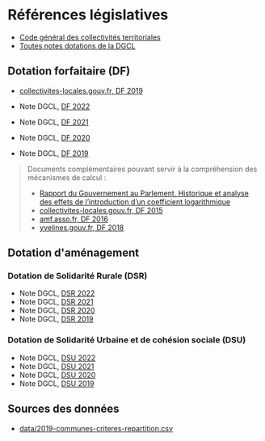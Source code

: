 
# Références législatives

* [Code général des collectivités territoriales](https://www.legifrance.gouv.fr/affichCode.do?cidTexte=LEGITEXT000006070633)
* [Toutes notes dotations de la DGCL](http://www.dotations-dgcl.interieur.gouv.fr/consultation/informations_repartition.php)

## Dotation forfaitaire (DF)

* [collectivites-locales.gouv.fr, DF 2019](https://www.collectivites-locales.gouv.fr/files/files/dgcl_v2/FLAE_circulaires_10_fevrier2016/note_dinformation_2019_dfcom_-_vdef2.pdf)

* Note DGCL, [DF 2022](http://www.dotations-dgcl.interieur.gouv.fr/consultation/documentAffichage.php?id=188)
* Note DGCL, [DF 2021](http://www.dotations-dgcl.interieur.gouv.fr/consultation/documentAffichage.php?id=142)
* Note DGCL, [DF 2020](http://www.dotations-dgcl.interieur.gouv.fr/consultation/documentAffichage.php?id=115)
* Note DGCL, [DF 2019](http://www.dotations-dgcl.interieur.gouv.fr/consultation/documentAffichage.php?id=92)

> Documents complémentaires pouvant servir à la compréhension des mécanismes de calcul :
> * [Rapport du Gouvernement au Parlement, Historique et analyse des effets de l’introduction d’un coefficient logarithmique](https://www.banquedesterritoires.fr/sites/default/files/2019-12/Coefficient%20logarithmique%20-%20Rapport%20global%20%282%29.pdf)
> * [collectivites-locales.gouv.fr, DF 2015](https://www.collectivites-locales.gouv.fr/files/files/noteinfo_dotationforfaitairecommunes.pdf)
> * [amf.asso.fr, DF 2016](http://medias.amf.asso.fr/docs/DOCUMENTS/AMF_14463_NOTE.pdf)
> * [yvelines.gouv.fr, DF 2018](http://www.yvelines.gouv.fr/content/download/15362/97278/file/Annexe%20de%20calcul-2018%20Dotation%20forfaitaire.pdf)

## Dotation d'aménagement

### Dotation de Solidarité Rurale (DSR)

* Note DGCL, [DSR 2022](http://www.dotations-dgcl.interieur.gouv.fr/consultation/documentAffichage.php?id=181)
* Note DGCL, [DSR 2021](http://www.dotations-dgcl.interieur.gouv.fr/consultation/documentAffichage.php?id=145)
* Note DGCL, [DSR 2020](http://www.dotations-dgcl.interieur.gouv.fr/consultation/documentAffichage.php?id=123)
* Note DGCL, [DSR 2019](http://www.dotations-dgcl.interieur.gouv.fr/consultation/documentAffichage.php?id=94)

### Dotation de Solidarité Urbaine et de cohésion sociale (DSU)

* Note DGCL, [DSU 2022](http://www.dotations-dgcl.interieur.gouv.fr/consultation/documentAffichage.php?id=179)
* Note DGCL, [DSU 2021](http://www.dotations-dgcl.interieur.gouv.fr/consultation/documentAffichage.php?id=140)
* Note DGCL, [DSU 2020](http://www.dotations-dgcl.interieur.gouv.fr/consultation/documentAffichage.php?id=120)
* Note DGCL, [DSU 2019](http://www.dotations-dgcl.interieur.gouv.fr/consultation/documentAffichage.php?id=93)

## Sources des données

* [data/2019-communes-criteres-repartition.csv](https://www.data.gouv.fr/fr/datasets/criteres-de-repartition-des-dotations-versees-par-letat-aux-collectivites-territoriales/)
